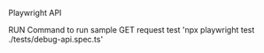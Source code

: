 Playwright API

RUN Command to run sample GET request test
'npx playwright test ./tests/debug-api.spec.ts'
